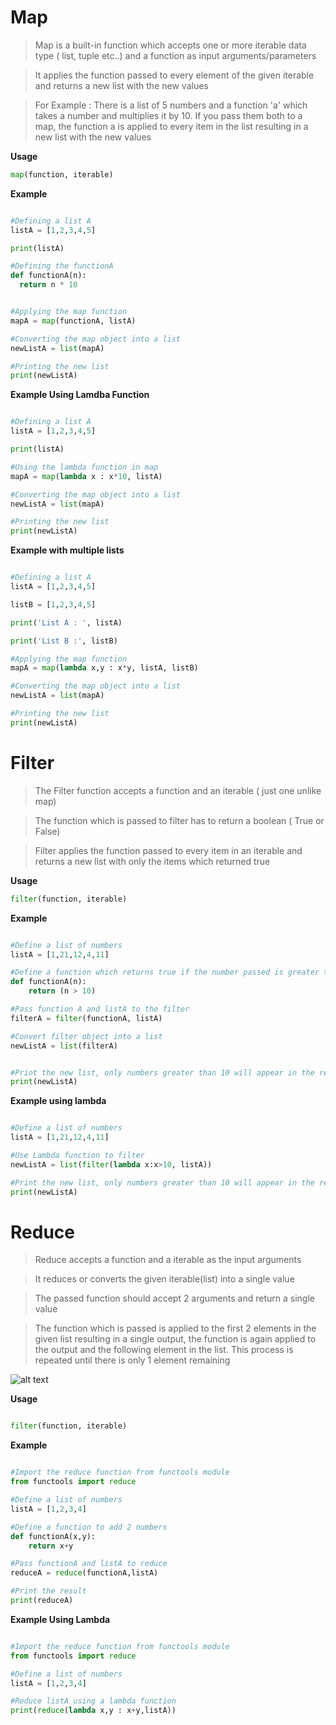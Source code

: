# Map

> Map is a built-in function which accepts one or more iterable data type ( list, tuple etc..) and a function as input arguments/parameters

> It applies the function passed to every element of the given iterable and returns a new list with the new values

> For Example : There is a list of 5 numbers and a function 'a' which takes a number and multiplies it by 10.
> If you pass them both to a map, the function a is applied to every item in the list resulting in a new list with the new values  

**Usage**

```Python
map(function, iterable)
```

**Example**

```python

#Defining a list A
listA = [1,2,3,4,5]

print(listA)

#Defining the functionA
def functionA(n):
  return n * 10


#Applying the map function
mapA = map(functionA, listA)

#Converting the map object into a list
newListA = list(mapA)

#Printing the new list
print(newListA)

```


**Example Using Lamdba Function**

```python

#Defining a list A
listA = [1,2,3,4,5]

print(listA)

#Using the lambda function in map
mapA = map(lambda x : x*10, listA)

#Converting the map object into a list
newListA = list(mapA)

#Printing the new list
print(newListA)


```


**Example with multiple lists**

```python

#Defining a list A
listA = [1,2,3,4,5]

listB = [1,2,3,4,5]

print('List A : ', listA)

print('List B :', listB)

#Applying the map function
mapA = map(lambda x,y : x*y, listA, listB)

#Converting the map object into a list
newListA = list(mapA)

#Printing the new list
print(newListA)

```



# Filter

> The Filter function accepts a function and an iterable ( just one unlike map)

> The function which is passed to filter has to return a boolean ( True or False)

> Filter applies the function passed to every item in an iterable and returns a new list with only the items which returned true


**Usage**

```Python
filter(function, iterable)
```


**Example**

```Python

#Define a list of numbers
listA = [1,21,12,4,11]

#Define a function which returns true if the number passed is greater than 10
def functionA(n):
    return (n > 10)

#Pass function A and listA to the filter
filterA = filter(functionA, listA)

#Convert filter object into a list
newListA = list(filterA)


#Print the new list, only numbers greater than 10 will appear in the result
print(newListA)

```


**Example using lambda**


```Python

#Define a list of numbers
listA = [1,21,12,4,11]

#Use Lambda function to filter
newListA = list(filter(lambda x:x>10, listA))

#Print the new list, only numbers greater than 10 will appear in the result
print(newListA)

```



# Reduce

> Reduce accepts a function and a iterable as the input arguments

> It reduces or converts the given iterable(list) into a single value

> The passed function should accept 2 arguments and return a single value

> The function which is passed is applied to the first 2 elements in the given list resulting in a single output, the function is again applied to the output and the following element in the list. This process is repeated until there is only 1 element remaining


![alt text](https://github.com/soulzcore/iacc_python_2018/raw/master/week3/images/filter.png "Filter Function")



**Usage**

```Python

filter(function, iterable)

```



**Example**

```Python

#Import the reduce function from functools module
from functools import reduce

#Define a list of numbers
listA = [1,2,3,4]

#Define a function to add 2 numbers
def functionA(x,y):
    return x+y

#Pass functionA and listA to reduce
reduceA = reduce(functionA,listA)

#Print the result
print(reduceA)

```



**Example Using Lambda**

```python

#Import the reduce function from functools module
from functools import reduce

#Define a list of numbers
listA = [1,2,3,4]

#Reduce listA using a lambda function
print(reduce(lambda x,y : x+y,listA))



```
